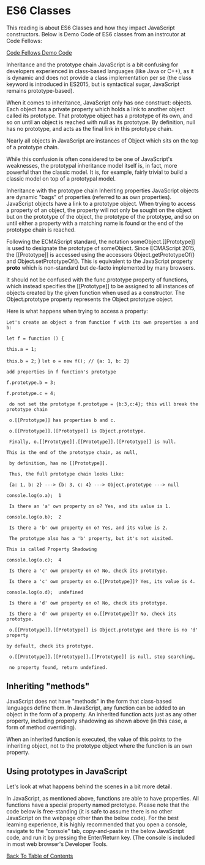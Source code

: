 # ES6 Classes

This reading is about ES6 Classes and how they impact JavaScript constructors. Below is Demo Code of ES6 classes from an instrcutor at Code Fellows:

[Code Fellows Demo Code](https://codefellows.github.io/code-301-guide-react/curriculum/prework/classes/DEMO.html)

Inheritance and the prototype chain
JavaScript is a bit confusing for developers experienced in class-based languages (like Java or C++), as it is dynamic and does not provide a class implementation per se (the class keyword is introduced in ES2015, but is syntactical sugar, JavaScript remains prototype-based).

When it comes to inheritance, JavaScript only has one construct: objects. Each object has a private property which holds a link to another object called its prototype. That prototype object has a prototype of its own, and so on until an object is reached with null as its prototype. By definition, null has no prototype, and acts as the final link in this prototype chain.

Nearly all objects in JavaScript are instances of Object which sits on the top of a prototype chain.

While this confusion is often considered to be one of JavaScript's weaknesses, the prototypal inheritance model itself is, in fact, more powerful than the classic model. It is, for example, fairly trivial to build a classic model on top of a prototypal model.

Inheritance with the prototype chain
Inheriting properties
JavaScript objects are dynamic "bags" of properties (referred to as own properties). JavaScript objects have a link to a prototype object. When trying to access a property of an object, the property will not only be sought on the object but on the prototype of the object, the prototype of the prototype, and so on until either a property with a matching name is found or the end of the prototype chain is reached.

Following the ECMAScript standard, the notation someObject.[[Prototype]] is used to designate the prototype of someObject. Since ECMAScript 2015, the [[Prototype]] is accessed using the accessors Object.getPrototypeOf() and Object.setPrototypeOf(). This is equivalent to the JavaScript property __proto__ which is non-standard but de-facto implemented by many browsers.

It should not be confused with the func.prototype property of functions, which instead specifies the [[Prototype]] to be assigned to all instances of objects created by the given function when used as a constructor. The Object.prototype property represents the Object prototype object.

Here is what happens when trying to access a property:

```Let's create an object o from function f with its own properties a and b:```

```let f = function () {```

   ```this.a = 1;```

   ```this.b = 2;```
}
```let o = new f(); // {a: 1, b: 2}```

```add properties in f function's prototype```

```f.prototype.b = 3;```

```f.prototype.c = 4;```

``` do not set the prototype f.prototype = {b:3,c:4}; this will break the prototype chain```

``` o.[[Prototype]] has properties b and c.```

``` o.[[Prototype]].[[Prototype]] is Object.prototype.```

``` Finally, o.[[Prototype]].[[Prototype]].[[Prototype]] is null.```

```This is the end of the prototype chain, as null,```

``` by definition, has no [[Prototype]].```

``` Thus, the full prototype chain looks like:```

``` {a: 1, b: 2} ---> {b: 3, c: 4} ---> Object.prototype ---> null```

```console.log(o.a);  1```

``` Is there an 'a' own property on o? Yes, and its value is 1.```

```console.log(o.b);  2```

``` Is there a 'b' own property on o? Yes, and its value is 2.```

``` The prototype also has a 'b' property, but it's not visited.```

```This is called Property Shadowing```

```console.log(o.c);  4```

``` Is there a 'c' own property on o? No, check its prototype.```

``` Is there a 'c' own property on o.[[Prototype]]? Yes, its value is 4.```

```console.log(o.d);  undefined```

``` Is there a 'd' own property on o? No, check its prototype.```

``` Is there a 'd' own property on o.[[Prototype]]? No, check its prototype.```

``` o.[[Prototype]].[[Prototype]] is Object.prototype and there is no 'd' property```

```by default, check its prototype.```

``` o.[[Prototype]].[[Prototype]].[[Prototype]] is null, stop searching,```

``` no property found, return undefined.```

## Inheriting "methods"

JavaScript does not have "methods" in the form that class-based languages define them. In JavaScript, any function can be added to an object in the form of a property. An inherited function acts just as any other property, including property shadowing as shown above (in this case, a form of method overriding).

When an inherited function is executed, the value of this points to the inheriting object, not to the prototype object where the function is an own property.

## Using prototypes in JavaScript

Let's look at what happens behind the scenes in a bit more detail.

In JavaScript, as mentioned above, functions are able to have properties. All functions have a special property named prototype. Please note that the code below is free-standing (it is safe to assume there is no other JavaScript on the webpage other than the below code). For the best learning experience, it is highly recommended that you open a console, navigate to the "console" tab, copy-and-paste in the below JavaScript code, and run it by pressing the Enter/Return key. (The console is included in most web browser's Developer Tools.


[Back To Table of Contents](/README.md)
